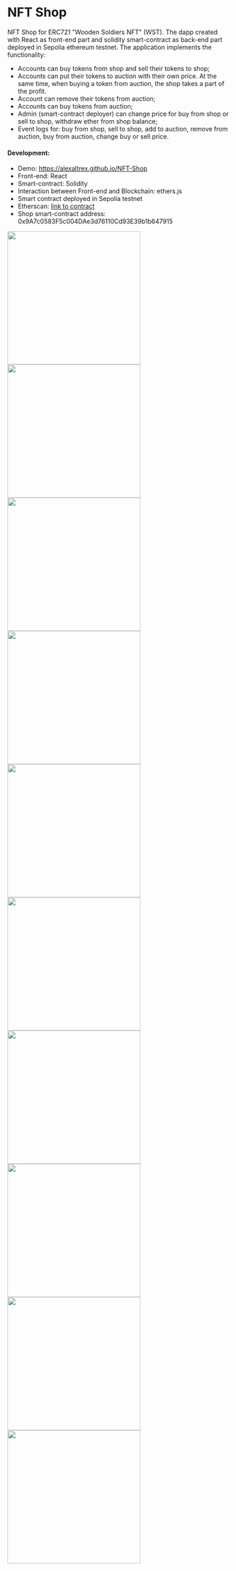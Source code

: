 # NFT Shop
NFT Shop for ERC721 "Wooden Soldiers NFT" (WST). The dapp created with React as front-end part and solidity smart-contract as back-end part deployed in Sepolia ethereum testnet.
The application implements the functionality:
* Accounts can buy tokens from shop and sell their tokens to shop;
* Accounts can put their tokens to auction with their own price. At the same time, when buying a token from auction, the shop takes a part of the profit.
* Account can remove their tokens from auction;
* Accounts can buy tokens from auction;
* Admin (smart-contract deployer) can change price for buy from shop or sell to shop, withdraw ether from shop balance; 
* Event logs for: buy from shop, sell to shop, add to auction, remove from auction, buy from auction, change buy or sell price.
#### Development:
* Demo: https://alexaltrex.github.io/NFT-Shop
* Front-end: React
* Smart-contract: Solidity
* Interaction between Front-end and Blockchain: ethers.js
* Smart contract deployed in Sepolia testnet
* Etherscan: [link to contract](https://sepolia.etherscan.io/address/0x9A7c0583F5c004DAe3d76110Cd93E39b1b647915)
* Shop smart-contract address: 0x9A7c0583F5c004DAe3d76110Cd93E39b1b647915

<img src="https://user-images.githubusercontent.com/56224288/235022656-dd7c3578-e62b-4b31-a668-e7a789d49694.jpg" height="300">
<img src="https://user-images.githubusercontent.com/56224288/235022660-af8f57c6-5478-4a47-b5c1-b5fb8bcc2883.jpg" height="300">
<img src="https://user-images.githubusercontent.com/56224288/235022663-307931cd-2484-40cb-860f-d2b4d0b8c436.jpg" height="300">
<img src="https://user-images.githubusercontent.com/56224288/235022667-378be4dd-8d88-485a-8c9b-393faba56fd4.jpg" height="300">
<img src="https://user-images.githubusercontent.com/56224288/235022670-23c32af3-60e9-4cdb-b204-391bb8b93305.jpg" height="300">
<img src="https://user-images.githubusercontent.com/56224288/235022673-27c644c9-6b7a-4eaf-9929-97915ad1182a.jpg" height="300">
<img src="https://user-images.githubusercontent.com/56224288/235022676-53ab2a94-98b4-47f8-a40e-de436a46adb2.jpg" height="300">
<img src="https://user-images.githubusercontent.com/56224288/235022681-c1220207-8867-40b6-a154-d6c10a8084b2.jpg" height="300">
<img src="https://user-images.githubusercontent.com/56224288/235022685-0d5001c1-e87b-4ab5-be82-915e0599d8cd.jpg" height="300">
<img src="https://user-images.githubusercontent.com/56224288/235022687-7746f9cc-4a0f-472a-a017-d5853c5c400a.jpg" height="300">
